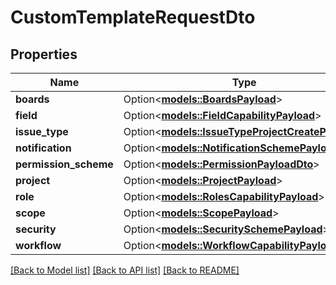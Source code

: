# CustomTemplateRequestDto

## Properties

Name | Type | Description | Notes
------------ | ------------- | ------------- | -------------
**boards** | Option<[**models::BoardsPayload**](BoardsPayload.md)> |  | [optional]
**field** | Option<[**models::FieldCapabilityPayload**](FieldCapabilityPayload.md)> |  | [optional]
**issue_type** | Option<[**models::IssueTypeProjectCreatePayload**](IssueTypeProjectCreatePayload.md)> |  | [optional]
**notification** | Option<[**models::NotificationSchemePayload**](NotificationSchemePayload.md)> |  | [optional]
**permission_scheme** | Option<[**models::PermissionPayloadDto**](PermissionPayloadDTO.md)> |  | [optional]
**project** | Option<[**models::ProjectPayload**](ProjectPayload.md)> |  | [optional]
**role** | Option<[**models::RolesCapabilityPayload**](RolesCapabilityPayload.md)> |  | [optional]
**scope** | Option<[**models::ScopePayload**](ScopePayload.md)> |  | [optional]
**security** | Option<[**models::SecuritySchemePayload**](SecuritySchemePayload.md)> |  | [optional]
**workflow** | Option<[**models::WorkflowCapabilityPayload**](WorkflowCapabilityPayload.md)> |  | [optional]

[[Back to Model list]](../README.md#documentation-for-models) [[Back to API list]](../README.md#documentation-for-api-endpoints) [[Back to README]](../README.md)


